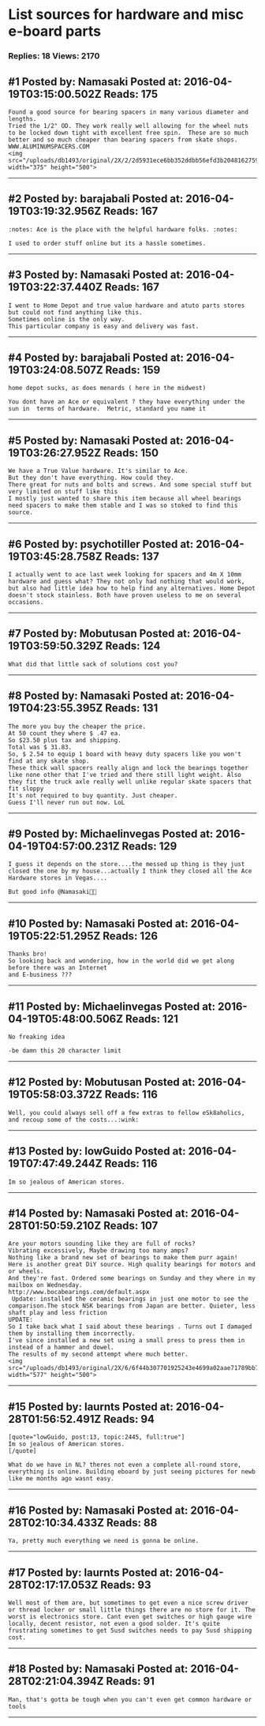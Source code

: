 # List sources for hardware and misc e-board parts

### Replies: 18 Views: 2170

## \#1 Posted by: Namasaki Posted at: 2016-04-19T03:15:00.502Z Reads: 175

```
Found a good source for bearing spacers in many various diameter and lengths. 
Tried the 1/2" OD. They work really well allowing for the wheel nuts to be locked down tight with excellent free spin.  These are so much better and so much cheaper than bearing spacers from skate shops.  
WWW.ALUMINUMSPACERS.COM
<img src="/uploads/db1493/original/2X/2/2d5931ece6bb352ddbb56efd3b20481627596648.jpeg" width="375" height="500">
```

---
## \#2 Posted by: barajabali Posted at: 2016-04-19T03:19:32.956Z Reads: 167

```
:notes: Ace is the place with the helpful hardware folks. :notes:

I used to order stuff online but its a hassle sometimes.
```

---
## \#3 Posted by: Namasaki Posted at: 2016-04-19T03:22:37.440Z Reads: 167

```
I went to Home Depot and true value hardware and atuto parts stores but could not find anything like this. 
Sometimes online is the only way.
This particular company is easy and delivery was fast.
```

---
## \#4 Posted by: barajabali Posted at: 2016-04-19T03:24:08.507Z Reads: 159

```
home depot sucks, as does menards ( here in the midwest)  

You dont have an Ace or equivalent ? they have everything under the sun in  terms of hardware.  Metric, standard you name it
```

---
## \#5 Posted by: Namasaki Posted at: 2016-04-19T03:26:27.952Z Reads: 150

```
We have a True Value hardware. It's similar to Ace. 
But they don't have everything. How could they. 
There great for nuts and bolts and screws. And some special stuff but very limited on stuff like this
I mostly just wanted to share this item because all wheel bearings need spacers to make them stable and I was so stoked to find this source.
```

---
## \#6 Posted by: psychotiller Posted at: 2016-04-19T03:45:28.758Z Reads: 137

```
I actually went to ace last week looking for spacers and 4m X 10mm hardware and guess what? They not only had nothing that would work, but also had little idea how to help find any alternatives. Home Depot doesn't stock stainless. Both have proven useless to me on several occasions.
```

---
## \#7 Posted by: Mobutusan Posted at: 2016-04-19T03:59:50.329Z Reads: 124

```
What did that little sack of solutions cost you?
```

---
## \#8 Posted by: Namasaki Posted at: 2016-04-19T04:23:55.395Z Reads: 131

```
The more you buy the cheaper the price. 
At 50 count they where $ .47 ea. 
So $23.50 plus tax and shipping. 
Total was $ 31.83. 
So, $ 2.54 to equip 1 board with heavy duty spacers like you won't find at any skate shop. 
These thick wall spacers really align and lock the bearings together like none other that I've tried and there still light weight. Also they fit the truck axle really well unlike regular skate spacers that fit sloppy 
It's not required to buy quantity. Just cheaper. 
Guess I'll never run out now. LoL
```

---
## \#9 Posted by: Michaelinvegas Posted at: 2016-04-19T04:57:00.231Z Reads: 129

```
I guess it depends on the store....the messed up thing is they just closed the one by my house...actually I think they closed all the Ace Hardware stores in Vegas....

But good info @Namasaki👍🏻
```

---
## \#10 Posted by: Namasaki Posted at: 2016-04-19T05:22:51.295Z Reads: 126

```
Thanks bro!
So looking back and wondering, how in the world did we get along before there was an Internet 
and E-business ???
```

---
## \#11 Posted by: Michaelinvegas Posted at: 2016-04-19T05:48:00.506Z Reads: 121

```
No freaking idea 

-be damn this 20 character limit
```

---
## \#12 Posted by: Mobutusan Posted at: 2016-04-19T05:58:03.372Z Reads: 116

```
Well, you could always sell off a few extras to fellow eSk8aholics, and recoup some of the costs...:wink:
```

---
## \#13 Posted by: lowGuido Posted at: 2016-04-19T07:47:49.244Z Reads: 116

```
Im so jealous of American stores.
```

---
## \#14 Posted by: Namasaki Posted at: 2016-04-28T01:50:59.210Z Reads: 107

```
Are your motors sounding like they are full of rocks?
Vibrating excessively, Maybe drawing too many amps?
Nothing like a brand new set of bearings to make them purr again!
Here is another great DiY source. High quality bearings for motors and or wheels.
And they're fast. Ordered some bearings on Sunday and they where in my mailbox on Wednesday.
http://www.bocabearings.com/default.aspx
 Update: installed the ceramic bearings in just one motor to see the comparison.The stock NSK bearings from Japan are better. Quieter, less shaft play and less friction 
UPDATE:
So I take back what I said about these bearings . Turns out I damaged them by installing them incorrectly.
I've since installed a new set using a small press to press them in instead of a hammer and dowel.
The results of my second attempt where much better.
<img src="/uploads/db1493/original/2X/6/6f44b307701925243e4699a02aae71789bb7e14f.jpeg" width="577" height="500">
```

---
## \#15 Posted by: laurnts Posted at: 2016-04-28T01:56:52.491Z Reads: 94

```
[quote="lowGuido, post:13, topic:2445, full:true"]
Im so jealous of American stores.
[/quote]

What do we have in NL? theres not even a complete all-round store, everything is online. Building eboard by just seeing pictures for newb like me months ago wasnt easy.
```

---
## \#16 Posted by: Namasaki Posted at: 2016-04-28T02:10:34.433Z Reads: 88

```
Ya, pretty much everything we need is gonna be online.
```

---
## \#17 Posted by: laurnts Posted at: 2016-04-28T02:17:17.053Z Reads: 93

```
Well most of them are, but sometimes to get even a nice screw driver or thread locker or small little things there are no store for it. The worst is electronics store. Cant even get switches or high gauge wire locally, decent resistor, not even a good solder. It's quite frustrating sometimes to get 5usd switches needs to pay 5usd shipping cost.
```

---
## \#18 Posted by: Namasaki Posted at: 2016-04-28T02:21:04.394Z Reads: 91

```
Man, that's gotta be tough when you can't even get common hardware or tools
```

---
